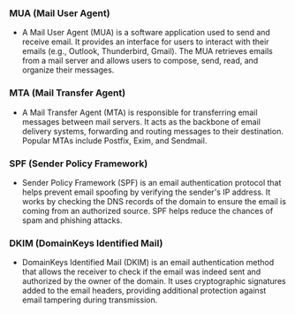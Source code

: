 ### MUA (Mail User Agent)

- A Mail User Agent (MUA) is a software application used to send and receive email. It provides an interface for users to interact with their emails (e.g., Outlook, Thunderbird, Gmail). The MUA retrieves emails from a mail server and allows users to compose, send, read, and organize their messages.

### MTA (Mail Transfer Agent)

- A Mail Transfer Agent (MTA) is responsible for transferring email messages between mail servers. It acts as the backbone of email delivery systems, forwarding and routing messages to their destination. Popular MTAs include Postfix, Exim, and Sendmail.

### SPF (Sender Policy Framework)

- Sender Policy Framework (SPF) is an email authentication protocol that helps prevent email spoofing by verifying the sender's IP address. It works by checking the DNS records of the domain to ensure the email is coming from an authorized source. SPF helps reduce the chances of spam and phishing attacks.

### DKIM (DomainKeys Identified Mail)

- DomainKeys Identified Mail (DKIM) is an email authentication method that allows the receiver to check if the email was indeed sent and authorized by the owner of the domain. It uses cryptographic signatures added to the email headers, providing additional protection against email tampering during transmission.
